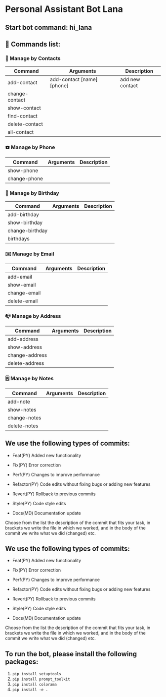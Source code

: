 # Personal Assistant Bot Lana

## Start bot command: hi_lana

## 📴 Commands list:

### 🙍 Manage by Contacts

| Command        | Arguments                  | Description     |
| -------------- | -------------------------- | --------------- |
| add-contact    | add-contact [name] [phone] | add new contact |
| change-contact |                            |                 |
| show-contact   |                            |                 |
| find-contact   |                            |                 |
| delete-contact |                            |                 |
| all-contact    |                            |                 |

### ☎️ Manage by Phone

| Command      | Arguments | Description |
| ------------ | --------- | ----------- |
| show-phone   |           |
| change-phone |           |

### 🎂 Manage by Birthday

| Command         | Arguments | Description |
| --------------- | --------- | ----------- |
| add-birthday    |           |             |
| show-birthday   |           |             |
| change-birthday |           |             |
| birthdays       |           |             |

### ✉️ Manage by Email

| Command      | Arguments | Description |
| ------------ | --------- | ----------- |
| add-email    |           |             |
| show-email   |           |             |
| change-email |           |             |
| delete-email |           |             |

### 📭 Manage by Address

| Command        | Arguments | Description |
| -------------- | --------- | ----------- |
| add-address    |           |             |
| show-address   |           |             |
| change-address |           |             |
| delete-address |           |             |

### 🗒️ Manage by Notes

| Command      | Arguments | Description |
| ------------ | --------- | ----------- |
| add-note     |           |             |
| show-notes   |           |             |
| change-notes |           |             |
| delete-notes |           |             |

## We use the following types of commits:

- Feat(PY) Added new functionality

- Fix(PY) Error correction

- Perf(PY) Changes to improve performance

- Refactor(PY) Code edits without fixing bugs or adding new features

- Revert(PY) Rollback to previous commits

- Style(PY) Code style edits

- Docs(MD) Documentation update

Choose from the list the description of the commit that fits your task, in brackets we write the file in which we worked, and in the body of the commit we write what we did (changed) etc.

## We use the following types of commits:

- Feat(PY) Added new functionality

- Fix(PY) Error correction

- Perf(PY) Changes to improve performance

- Refactor(PY) Code edits without fixing bugs or adding new features

- Revert(PY) Rollback to previous commits

- Style(PY) Code style edits

- Docs(MD) Documentation update

Choose from the list the description of the commit that fits your task, in brackets we write the file in which we worked, and in the body of the commit we write what we did (changed) etc.

## To run the bot, please install the following packages:

1. `pip install setuptools`
2. `pip install prompt_toolkit`
3. `pip install colorama`
4. `pip install -e .`
